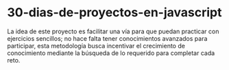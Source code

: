 # 30-dias-de-proyectos-en-javascript
La idea de este proyecto es facilitar una vía para que puedan practicar con ejercicios sencillos; no hace falta tener conocimientos avanzados para participar, esta metodología busca incentivar el crecimiento de conocimiento mediante la búsqueda de lo requerido para completar cada reto.
